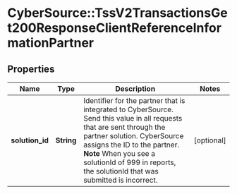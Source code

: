 # CyberSource::TssV2TransactionsGet200ResponseClientReferenceInformationPartner

## Properties
Name | Type | Description | Notes
------------ | ------------- | ------------- | -------------
**solution_id** | **String** | Identifier for the partner that is integrated to CyberSource.  Send this value in all requests that are sent through the partner solution. CyberSource assigns the ID to the partner.  **Note** When you see a solutionId of 999 in reports, the solutionId that was submitted is incorrect.  | [optional] 


